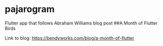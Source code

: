 # pajarogram

 Flutter app that follows Abraham Williams blog post ##A Month of Flutter Birds

 Link to blog: https://bendyworks.com/blog/a-month-of-flutter
